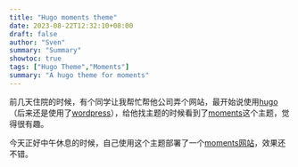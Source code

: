 ```yaml
---
title: "Hugo moments theme"
date: 2023-08-22T12:32:10+08:00
draft: false
author: "Sven"
summary: "Summary"
showtoc: true
tags: ["Hugo Theme","Moments"]
summary: "A hugo theme for moments"
---
```


前几天住院的时候，有个同学让我帮忙帮他公司弄个网站，最开始说使用[hugo](https://gohugo.io/)（后来还是使用了[wordpress](https://wordpress.org/)），给他找主题的时候看到了[moments](https://github.com/FarseaSH/hugo-theme-moments.git)这个主题，觉得很有趣。

今天正好中午休息的时候，自己使用这个主题部署了一个[moments网站](https://moments.svenshen.com)，效果还不错。
